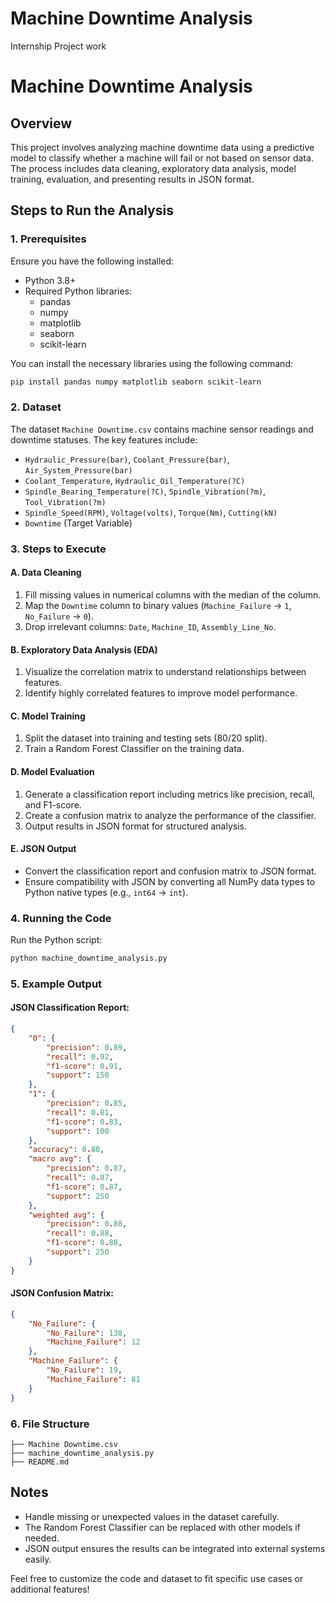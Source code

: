 # Machine Downtime Analysis
Internship Project work 

# Machine Downtime Analysis

## Overview
This project involves analyzing machine downtime data using a predictive model to classify whether a machine will fail or not based on sensor data. The process includes data cleaning, exploratory data analysis, model training, evaluation, and presenting results in JSON format.

## Steps to Run the Analysis

### 1. Prerequisites
Ensure you have the following installed:
- Python 3.8+
- Required Python libraries:
  - pandas
  - numpy
  - matplotlib
  - seaborn
  - scikit-learn

You can install the necessary libraries using the following command:
```bash
pip install pandas numpy matplotlib seaborn scikit-learn
```

### 2. Dataset
The dataset `Machine Downtime.csv` contains machine sensor readings and downtime statuses. The key features include:
- `Hydraulic_Pressure(bar)`, `Coolant_Pressure(bar)`, `Air_System_Pressure(bar)`
- `Coolant_Temperature`, `Hydraulic_Oil_Temperature(?C)`
- `Spindle_Bearing_Temperature(?C)`, `Spindle_Vibration(?m)`, `Tool_Vibration(?m)`
- `Spindle_Speed(RPM)`, `Voltage(volts)`, `Torque(Nm)`, `Cutting(kN)`
- `Downtime` (Target Variable)

### 3. Steps to Execute

#### A. Data Cleaning
1. Fill missing values in numerical columns with the median of the column.
2. Map the `Downtime` column to binary values (`Machine_Failure` -> `1`, `No_Failure` -> `0`).
3. Drop irrelevant columns: `Date`, `Machine_ID`, `Assembly_Line_No`.

#### B. Exploratory Data Analysis (EDA)
1. Visualize the correlation matrix to understand relationships between features.
2. Identify highly correlated features to improve model performance.

#### C. Model Training
1. Split the dataset into training and testing sets (80/20 split).
2. Train a Random Forest Classifier on the training data.

#### D. Model Evaluation
1. Generate a classification report including metrics like precision, recall, and F1-score.
2. Create a confusion matrix to analyze the performance of the classifier.
3. Output results in JSON format for structured analysis.

#### E. JSON Output
- Convert the classification report and confusion matrix to JSON format.
- Ensure compatibility with JSON by converting all NumPy data types to Python native types (e.g., `int64` -> `int`).

### 4. Running the Code
Run the Python script:
```bash
python machine_downtime_analysis.py
```

### 5. Example Output
#### JSON Classification Report:
```json
{
    "0": {
        "precision": 0.89,
        "recall": 0.92,
        "f1-score": 0.91,
        "support": 150
    },
    "1": {
        "precision": 0.85,
        "recall": 0.81,
        "f1-score": 0.83,
        "support": 100
    },
    "accuracy": 0.88,
    "macro avg": {
        "precision": 0.87,
        "recall": 0.87,
        "f1-score": 0.87,
        "support": 250
    },
    "weighted avg": {
        "precision": 0.88,
        "recall": 0.88,
        "f1-score": 0.88,
        "support": 250
    }
}
```

#### JSON Confusion Matrix:
```json
{
    "No_Failure": {
        "No_Failure": 138,
        "Machine_Failure": 12
    },
    "Machine_Failure": {
        "No_Failure": 19,
        "Machine_Failure": 81
    }
}
```

### 6. File Structure
```
├── Machine Downtime.csv
├── machine_downtime_analysis.py
├── README.md
```

## Notes
- Handle missing or unexpected values in the dataset carefully.
- The Random Forest Classifier can be replaced with other models if needed.
- JSON output ensures the results can be integrated into external systems easily.

Feel free to customize the code and dataset to fit specific use cases or additional features!


